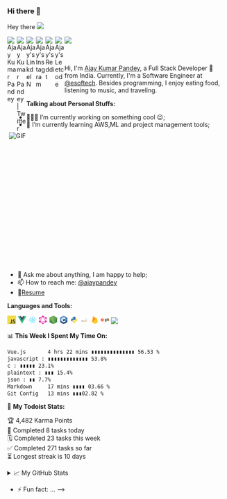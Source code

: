 ### Hi there 👋
Hey there <img src="https://media.giphy.com/media/hvRJCLFzcasrR4ia7z/giphy.gif" width="25px">

<a href="https://discord.gg/XTW52Kt">
  <img align="left" alt="Ajay Kumar Pandey" width="22px" src="https://cdn.jsdelivr.net/npm/simple-icons@v3/icons/discord.svg" />
</a>
<a href="https://twitter.com/im_Ajaypandey">
  <img align="left" alt="Ajay Kumar Pandey | Twitter" width="22px" src="https://cdn.jsdelivr.net/npm/simple-icons@v3/icons/twitter.svg" />
</a>
<a href="https://www.linkedin.com/in/ajay-pandey-a45483138/">
  <img align="left" alt="Ajay's LinkdeIN" width="22px" src="https://cdn.jsdelivr.net/npm/simple-icons@v3/icons/linkedin.svg" />
</a>
<a href="https://www.instagram.com/ajay_kr___/">
  <img align="left" alt="Ajay's Instagram" width="22px" src="https://cdn.jsdelivr.net/npm/simple-icons@v3/icons/instagram.svg" />
</a>
<a href="https://www.reddit.com/user/rightmajay">
  <img align="left" alt="Ajay's Reddit" width="22px" src="https://cdn.jsdelivr.net/npm/simple-icons@v3/icons/reddit.svg" />
</a>
<a href="https://leetcode.com/GittyAjay/">
  <img align="left" alt="Ajay's Leetcode" width="22px" src="https://cdn.jsdelivr.net/npm/simple-icons@v3/icons/leetcode.svg" />
</a>

![](https://visitor-badge.glitch.me/badge?page_id=GittyAjay.GittyAjay)

<br />

Hi, I'm [Ajay Kumar Pandey](https://ajay-portfolio-website.vercel.app/), a Full Stack Developer 🚀 from India. Currently, I'm a Software Engineer at [@esoftech](https://www.esoftech.com/). Besides programming, I enjoy eating food, listening to music, and traveling.


  <img align="right" alt="GIF" src="https://github.com/abhisheknaiidu/abhisheknaiidu/blob/master/code.gif?raw=true" width="500" height="320" />
  
**Talking about Personal Stuffs:**

- 👨🏽‍💻 I’m currently working on something cool :wink:;
- 🌱 I’m currently learning AWS,ML and project management tools;
- 💬 Ask me about anything, I am happy to help;
- 📫 How to reach me: [@ajaypandey](https://twitter.com/im_Ajaypandey)
- 📝[Resume](https://drive.google.com/file/d/1WfIXy4n9vNXix2ApfAeyhCKYJKmg05fx/view?usp=sharing)

**Languages and Tools:**

<code><img height="20" src="https://raw.githubusercontent.com/github/explore/80688e429a7d4ef2fca1e82350fe8e3517d3494d/topics/javascript/javascript.png"></code>
<code><img height="20" src="https://raw.githubusercontent.com/github/explore/80688e429a7d4ef2fca1e82350fe8e3517d3494d/topics/vue/vue.png"></code>
<code><img height="20" src="https://raw.githubusercontent.com/github/explore/80688e429a7d4ef2fca1e82350fe8e3517d3494d/topics/react/react.png"></code>
<code><img height="20" src="https://raw.githubusercontent.com/github/explore/5c058a388828bb5fde0bcafd4bc867b5bb3f26f3/topics/graphql/graphql.png"></code>
<code><img height="20" src="https://raw.githubusercontent.com/github/explore/80688e429a7d4ef2fca1e82350fe8e3517d3494d/topics/nodejs/nodejs.png"></code>
<code><img height="20" src="https://raw.githubusercontent.com/github/explore/80688e429a7d4ef2fca1e82350fe8e3517d3494d/topics/cpp/cpp.png"></code>
<code><img height="20" src="https://raw.githubusercontent.com/github/explore/80688e429a7d4ef2fca1e82350fe8e3517d3494d/topics/python/python.png"></code>
<code><img height="20" src="https://raw.githubusercontent.com/github/explore/80688e429a7d4ef2fca1e82350fe8e3517d3494d/topics/mysql/mysql.png"></code>
<code><img height="20" src="https://raw.githubusercontent.com/github/explore/80688e429a7d4ef2fca1e82350fe8e3517d3494d/topics/firebase/firebase.png"></code>
<code><img height="20" src="https://raw.githubusercontent.com/github/explore/80688e429a7d4ef2fca1e82350fe8e3517d3494d/topics/git/git.png"></code>
<code><img height="20" src="https://cdn.freebiesupply.com/logos/large/2x/kotlin-1-logo-png-transparent.png"></code>

📊 **This Week I Spent My Time On:**

<!--START_SECTION:waka-->

```text
Vue.js       4 hrs 22 mins ▮▮▮▮▮▮▮▮▮▮▮▮▮▮ 56.53 %
javascript : ▮▮▮▮▮▮▮▮▮▮▮▮▮ 53.8%
c : ▮▮▮▮▮ 23.1%
plaintext : ▮▮▮ 15.4%
json : ▮▮ 7.7%
Markdown     17 mins ▮▮▮▮ 03.66 %
Git Config   13 mins ▮▮▮02.82 %
```

<!--END_SECTION:waka-->

🚧 **My Todoist Stats:**

<!-- TODO-IST:START -->

🏆 4,482 Karma Points  
🌸 Completed 8 tasks today  
🗓 Completed 23 tasks this week  
✅ Completed 271 tasks so far  
⏳ Longest streak is 10 days

<!-- TODO-IST:END -->

<details>
<summary>📈 My GitHub Stats</summary>

<p align="center"> <img src="https://github-readme-stats.vercel.app/api?username=GittyAjay&show_icons=true&theme=gotham" alt="GittyAjay" />

</details>

- ⚡ Fun fact: ...
-->
